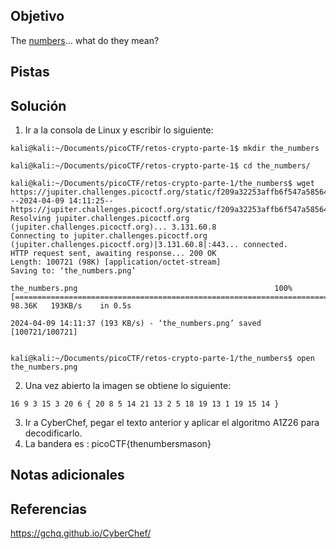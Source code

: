 ## Objetivo
The [numbers](https://jupiter.challenges.picoctf.org/static/f209a32253affb6f547a585649ba4fda/the_numbers.png)... what do they mean?

## Pistas
## Solución
1. Ir a la consola de Linux y escribir lo siguiente:
```
kali@kali:~/Documents/picoCTF/retos-crypto-parte-1$ mkdir the_numbers

kali@kali:~/Documents/picoCTF/retos-crypto-parte-1$ cd the_numbers/

kali@kali:~/Documents/picoCTF/retos-crypto-parte-1/the_numbers$ wget https://jupiter.challenges.picoctf.org/static/f209a32253affb6f547a585649ba4fda/the_numbers.png
--2024-04-09 14:11:25--  https://jupiter.challenges.picoctf.org/static/f209a32253affb6f547a585649ba4fda/the_numbers.png
Resolving jupiter.challenges.picoctf.org (jupiter.challenges.picoctf.org)... 3.131.60.8
Connecting to jupiter.challenges.picoctf.org (jupiter.challenges.picoctf.org)|3.131.60.8|:443... connected.
HTTP request sent, awaiting response... 200 OK
Length: 100721 (98K) [application/octet-stream]
Saving to: ‘the_numbers.png’

the_numbers.png                                            100%[========================================================================================================================================>]  98.36K   193KB/s    in 0.5s    

2024-04-09 14:11:37 (193 KB/s) - ‘the_numbers.png’ saved [100721/100721]


kali@kali:~/Documents/picoCTF/retos-crypto-parte-1/the_numbers$ open the_numbers.png
```
2. Una vez abierto la imagen se obtiene lo siguiente:
```
16 9 3 15 3 20 6 { 20 8 5 14 21 13 2 5 18 19 13 1 19 15 14 }
```
3. Ir a CyberChef, pegar el texto anterior y aplicar el algoritmo A1Z26 para decodificarlo.
4. La bandera es :
picoCTF{thenumbersmason}
## Notas adicionales
## Referencias
https://gchq.github.io/CyberChef/